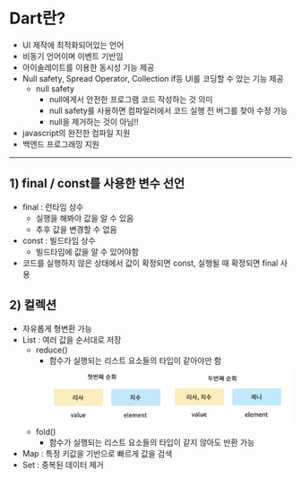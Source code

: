 # Dart란?

- UI 제작에 최적화되어있는 언어
- 비동기 언어이며 이벤트 기반임
- 아이솔레이트를 이용한 동시성 기능 제공
- Null safety, Spread Operator, Collection if등 UI를 코딩할 수 았는 기능 제공
  - null safety
    - null에게서 안전한 프로그램 코드 작성하는 것 의미
    - null safety를 사용하면 컴파일러에서 코드 실행 전 버그를 찾아 수정 가능
    - null을 제거하는 것이 아님!!
- javascript의 완전한 컴파일 지원
- 백엔드 프로그래밍 지원

---

## 1) final / const를 사용한 변수 선언

- final : 런타임 상수
    - 실행을 해봐야 값을 알 수 있음
    - 추후 값을 변경할 수 없음
- const : 빌드타임 상수
    - 빌드타임에 값을 알 수 있어야함
- 코드를 실행하지 않은 상태에서 값이 확정되면 const, 실행될 때 확정되면 final 사용


## 2) 컬렉션

- 자유롭게 형변환 가능
- List : 여러 값을 순서대로 저장
    - reduce()
        - 함수가 실행되는 리스트 요소들의 타입이 같아야만 함
    ![reduce](./img/reduce.png)
    - fold()
        - 함수가 실행되는 리스트 요소들의 타입이 같지 않아도 반환 가능
- Map : 특정 키값을 기반으로 빠르게 값을 검색
- Set : 중복된 데이터 제거

